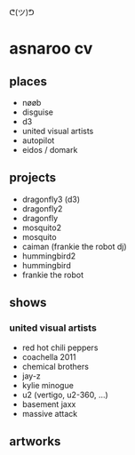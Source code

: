 ᕦ(ツ)ᕤ
# asnaroo cv

## places

- nøøb
- disguise
- d3
- united visual artists
- autopilot
- eidos / domark

## projects

- dragonfly3 (d3)
- dragonfly2
- dragonfly
- mosquito2
- mosquito
- caiman (frankie the robot dj)
- hummingbird2
- hummingbird
- frankie the robot

## shows

### united visual artists

- red hot chili peppers
- coachella 2011
- chemical brothers
- jay-z
- kylie minogue
- u2 (vertigo, u2-360, ...)
- basement jaxx
- massive attack

## artworks

###  